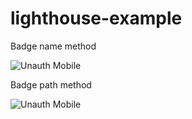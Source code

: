 # lighthouse-example

Badge name method

![Unauth Mobile](https://github.com/Qarj/lighthouse-example/workflows/Unauth%20Mobile/badge.svg)

Badge path method

![Unauth Mobile](https://github.com/Qarj/lighthouse-example/actions/workflows/unauthMobile.yml/badge.svg)
